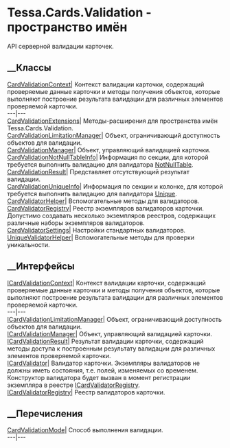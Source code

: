 # Tessa.Cards.Validation - пространство имён
API серверной валидации карточек.
##  __Классы
[CardValidationContext](T_Tessa_Cards_Validation_CardValidationContext.htm)|
Контекст валидации карточки, содержащий проверяемые данные карточки и методы
получения объектов, которые выполняют построение результата валидации для
различных элементов проверяемой карточки.  
---|---  
[CardValidationExtensions](T_Tessa_Cards_Validation_CardValidationExtensions.htm)|
Методы-расширения для пространства имён Tessa.Cards.Validation.  
[CardValidationLimitationManager](T_Tessa_Cards_Validation_CardValidationLimitationManager.htm)|
Объект, ограничивающий доступность объектов для валидации.  
[CardValidationManager](T_Tessa_Cards_Validation_CardValidationManager.htm)|
Объект, управляющий валидацией карточки.  
[CardValidationNotNullTableInfo](T_Tessa_Cards_Validation_CardValidationNotNullTableInfo.htm)|
Информация по секции, для которой требуется выполнить валидацию для валидатора
[NotNullTable](F_Tessa_Cards_CardValidatorTypes_NotNullTable.htm).  
[CardValidationResult](T_Tessa_Cards_Validation_CardValidationResult.htm)|
Представляет отсутствующий результат валидации.  
[CardValidationUniqueInfo](T_Tessa_Cards_Validation_CardValidationUniqueInfo.htm)|
Информация по секции и колонке, для которой требуется выполнить валидацию для
валидатора [Unique](F_Tessa_Cards_CardValidatorTypes_Unique.htm).  
[CardValidatorHelper](T_Tessa_Cards_Validation_CardValidatorHelper.htm)|
Вспомогательные методы для валидаторов.  
[CardValidatorRegistry](T_Tessa_Cards_Validation_CardValidatorRegistry.htm)|
Реестр экземпляров валидаторов карточки. Допустимо создавать несколько
экземпляров реестров, содержащих различные наборы экземпляров валидаторов.  
[CardValidatorSettings](T_Tessa_Cards_Validation_CardValidatorSettings.htm)|
Настройки стандартных валидаторов.  
[UniqueValidatorHelper](T_Tessa_Cards_Validation_UniqueValidatorHelper.htm)|
Вспомогательные методы для проверки уникальности.  
## __Интерфейсы
[ICardValidationContext](T_Tessa_Cards_Validation_ICardValidationContext.htm)|
Контекст валидации карточки, содержащий проверяемые данные карточки и методы
получения объектов, которые выполняют построение результата валидации для
различных элементов проверяемой карточки.  
---|---  
[ICardValidationLimitationManager](T_Tessa_Cards_Validation_ICardValidationLimitationManager.htm)|
Объект, ограничивающий доступность объектов для валидации.  
[ICardValidationManager](T_Tessa_Cards_Validation_ICardValidationManager.htm)|
Объект, управляющий валидацией карточки.  
[ICardValidationResult](T_Tessa_Cards_Validation_ICardValidationResult.htm)|
Результат валидации карточки, содержащий методы доступа к построенным
результату валидации для различных элементов проверяемой карточки.  
[ICardValidator](T_Tessa_Cards_Validation_ICardValidator.htm)|  Валидатор
карточки. Экземпляры валидаторов не должны иметь состояния, т.е. полей,
изменяемых со временем. Конструктор валидатора будет вызван в момент
регистрации экземпляра в реестре
[ICardValidatorRegistry](T_Tessa_Cards_Validation_ICardValidatorRegistry.htm).  
[ICardValidatorRegistry](T_Tessa_Cards_Validation_ICardValidatorRegistry.htm)|
Реестр валидаторов карточки.  
## __Перечисления
[CardValidationMode](T_Tessa_Cards_Validation_CardValidationMode.htm)|  Способ
выполнения валидации.  
---|---
